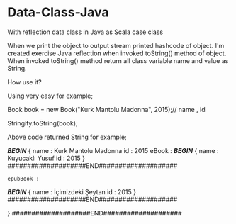 # Data-Class-Java
With reflection data class in Java as Scala case class

When we print the object to output stream printed hashcode of object. I'm created exercise Java reflection when invoked toString() method of object. When invoked toString() method return all class variable name and value as String.

How use it?

Using very easy for example;

Book book = new Book("Kurk Mantolu Madonna", 2015);// name , id

Stringify.toString(book);

Above code returned String for example;

*******************BEGIN*******************
{
	name : Kurk Mantolu Madonna
	id : 2015
	eBook : 
*******************BEGIN*******************
{
	name : Kuyucaklı Yusuf
	id : 2015
}
####################END####################

	epubBook : 
*******************BEGIN*******************
{
	name : İçimizdeki Şeytan
	id : 2015
}
####################END####################

}
####################END####################



